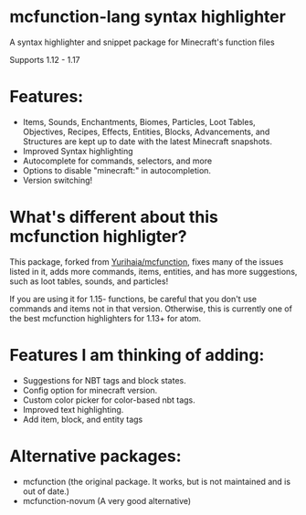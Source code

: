 # mcfunction-lang syntax highlighter

A syntax highlighter and snippet package for Minecraft's function files

Supports 1.12 - 1.17

# Features:

- Items, Sounds, Enchantments, Biomes, Particles, Loot Tables, Objectives, Recipes, Effects, Entities, Blocks, Advancements, and Structures are kept up to date with the latest Minecraft snapshots.
- Improved Syntax highlighting
- Autocomplete for commands, selectors, and more
- Options to disable "minecraft:" in autocompletion.
- Version switching!

# What's different about this mcfunction highligter?

This package, forked from [Yurihaia/mcfunction](https://github.com/Yurihaia/mcfunction), fixes many of the issues listed in it, adds more commands, items, entities, and has more suggestions, such as loot tables, sounds, and particles!

If you are using it for 1.15- functions, be careful that you don't use commands and items not in that version. Otherwise, this is currently one of the best mcfunction highlighters for 1.13+ for atom.

# Features I am thinking of adding:

- Suggestions for NBT tags and block states.
- Config option for minecraft version.
- Custom color picker for color-based nbt tags.
- Improved text highlighting.
- Add item, block, and entity tags

# Alternative packages:
- mcfunction (the original package. It works, but is not maintained and is out of date.)
- mcfunction-novum (A very good alternative)

